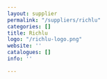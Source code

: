 ```yaml
---
layout: supplier
permalink: "/suppliers/richlu"
categories: []
title: Richlu
logo: "/richlu-logo.png"
website: ''
catalogues: []
info: ''

---
```

